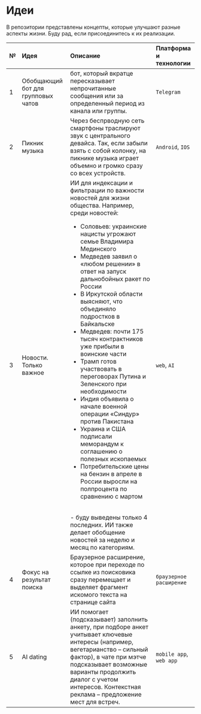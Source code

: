 # Идеи

В репозитории представлены концепты, которые улучшают разные аспекты жизни. Буду рад, если присоединитесь к их реализации.

| № | Идея | Описание | Платформа и технологии |
| :---- | :---- | :---- | :---- |
| 1 | Обобщающий бот для групповых чатов | бот, который вкратце пересказывает непрочитанные сообщения или за определенный период из канала или группы. | `Telegram` |
| 2 | Пикник музыка | Через беcпрводную сеть смартфоны траслируют звук с центрального девайса. Так, если забыли взять с собой колонку, на пикнике музыка играет объемно и громко сразу со всех устройств. | `Android`, `IOS` |
| 3 | Новости. Только важное | ИИ для индексации и фильтрации по важности новостей для жизни общества. Например, среди новостей: <ul><li>Соловьев: украинские нацисты угрожают семье Владимира Мединского </li><li>Медведев заявил о «любом решении» в ответ на запуск дальнобойных ракет по России </li><li>В Иркутской области выясняют, что объединяло подростков в Байкальске </li><li>Медведев: почти 175 тысяч контрактников уже прибыли в воинские части </li><li>Трамп готов участвовать в переговорах Путина и Зеленского при необходимости </li><li>Индия объявила о начале военной операции «Синдур» против Пакистана </li><li>Украина и США подписали меморандум к соглашению о полезных ископаемых </li><li>Потребительские цены на бензин в апреле в России выросли на полпроцента по сравнению с мартом</li></ul><br> - буду выведены только 4 последних. ИИ также делает обобщение новостей за неделю и месяц по категориям. | `web`, `AI` |
| 4 | Фокус на результат поиска | Браузерное расширение, которое при переходе по ссылке из поисковика сразу перемещает и выделяет фрагмент искомого текста на странице сайта | `браузерное расширение` |
| 5 | AI dating | ИИ помогает (подсказывает) заполнить анкету, при подборе анкет учитывает ключевые интересы (например, вегетарианство – сильный фактор), в чате при мэтче подсказывает возможные варианты продолжить диалог с учетом интересов. Контекстная реклама – предложение мест для встреч. | `mobile app`, `web app` |
